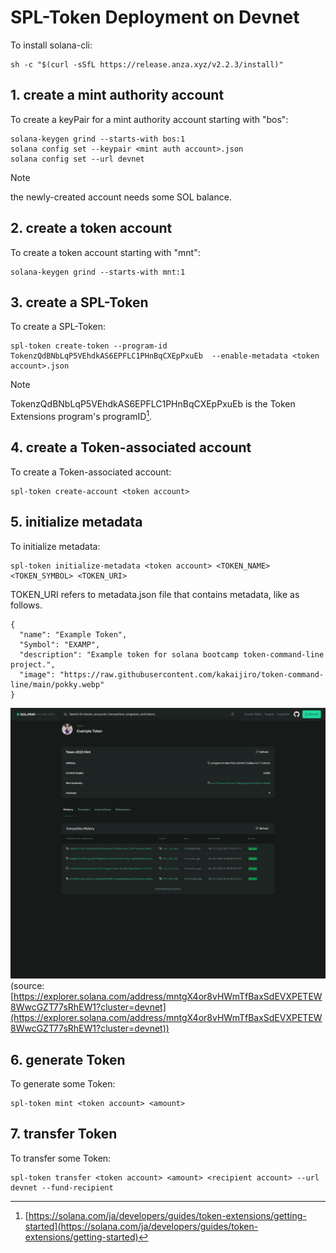 # SPL-Token Deployment on Devnet

To install solana-cli:

```
sh -c "$(curl -sSfL https://release.anza.xyz/v2.2.3/install)"
```

## 1. create a mint authority account

To create a keyPair for a mint authority account starting with "bos":

```
solana-keygen grind --starts-with bos:1
solana config set --keypair <mint auth account>.json
solana config set --url devnet
```

> [!NOTE]
> the newly-created account needs some SOL balance.

## 2. create a token account

To create a token account starting with "mnt":

```
solana-keygen grind --starts-with mnt:1
```

## 3. create a SPL-Token

To create a SPL-Token:

```
spl-token create-token --program-id TokenzQdBNbLqP5VEhdkAS6EPFLC1PHnBqCXEpPxuEb  --enable-metadata <token account>.json
```

> [!NOTE]
> TokenzQdBNbLqP5VEhdkAS6EPFLC1PHnBqCXEpPxuEb is the Token Extensions program's programID[^1].

## 4. create a Token-associated account

To create a Token-associated account:

```
spl-token create-account <token account>
```

## 5. initialize metadata

To initialize metadata:

```
spl-token initialize-metadata <token account> <TOKEN_NAME> <TOKEN_SYMBOL> <TOKEN_URI>
```

TOKEN_URI refers to metadata.json file that contains metadata, like as follows.

```
{
  "name": "Example Token",
  "Symbol": "EXAMP",
  "description": "Example token for solana bootcamp token-command-line project.",
  "image": "https://raw.githubusercontent.com/kakaijiro/token-command-line/main/pokky.webp"
}
```

![Screenshot of solana explorer showing the custom Token](https://raw.githubusercontent.com/kakaijiro/token-command-line/main/explorer.png)
(source: [https://explorer.solana.com/address/mntgX4or8vHWmTfBaxSdEVXPETEW8WwcGZT77sRhEW1?cluster=devnet](https://explorer.solana.com/address/mntgX4or8vHWmTfBaxSdEVXPETEW8WwcGZT77sRhEW1?cluster=devnet))

## 6. generate Token

To generate some Token:

```
spl-token mint <token account> <amount>
```

## 7. transfer Token

To transfer some Token:

```
spl-token transfer <token account> <amount> <recipient account> --url devnet --fund-recipient
```

[^1]: [https://solana.com/ja/developers/guides/token-extensions/getting-started](https://solana.com/ja/developers/guides/token-extensions/getting-started)
